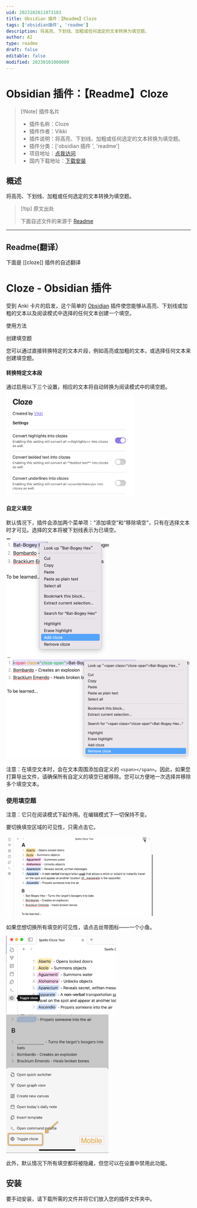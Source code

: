 ```yaml
---
uid: 2023102611073183
title: Obsidian 插件：【Readme】Cloze
tags: ['obsidian插件', 'readme']
description: 将高亮、下划线、加粗或任何选定的文本转换为填空题。
author: AI
type: readme
draft: false
editable: false
modified: 20230101000000
---
```


# Obsidian 插件：【Readme】Cloze

> [!Note] 插件名片
> - 插件名称：Cloze
> - 插件作者：Vikki
> - 插件说明：将高亮、下划线、加粗或任何选定的文本转换为填空题。
> - 插件分类：['obsidian 插件 ', 'readme']
> - 项目地址：[点我访问](https://github.com/DearVikki/obsidian-cloze-plugin)
> - 国内下载地址：[下载安装](https://pkmer.cn/products/plugin/pluginMarket/?cloze)

## 概述

将高亮、下划线、加粗或任何选定的文本转换为填空题。

> [!tip] 原文出处
>
>下面自述文件的来源于 [Readme](https://ghproxy.net/https://raw.githubusercontent.com/DearVikki/obsidian-cloze-plugin/main/README.md)

---

## Readme(翻译）

下面是 [[cloze]] 插件的自述翻译

# Cloze - Obsidian 插件

受到 Anki 卡片的启发，这个简单的 [Obsidian](https://obsidian.md/) 插件使您能够从高亮、下划线或加粗的文本以及阅读模式中选择的任何文本创建一个填空。

使用方法

创建填空题

您可以通过直接转换特定的文本片段，例如高亮或加粗的文本，或选择任何文本来创建填空题。

#### 转换特定文本段

通过启用以下三个设置，相应的文本将自动转换为阅读模式中的填空题。

<img src="https://raw.githubusercontent.com/dearvikki/obsidian-cloze-plugin/main/assets/settings1.png" width="350" />

#### 自定义填空

默认情况下，插件会添加两个菜单项：“添加填空”和“移除填空”，只有在选择文本时才可见。选择的文本将被下划线表示为已填空。

<p>
<img src="https://raw.githubusercontent.com/dearvikki/obsidian-cloze-plugin/main/assets/add.png" width="280" />
<img src="https://raw.githubusercontent.com/dearvikki/obsidian-cloze-plugin/main/assets/remove.png" width="500" />
</p>

注意：在填空文本时，会在文本周围添加自定义的 `<span></span>`。因此，如果您打算导出文件，请确保所有自定义的填空已被移除。您可以方便地一次选择并移除多个填空文本。

### 使用填空题

注意：它只在阅读模式下起作用。在编辑模式下一切保持不变。

要切换填空区域的可见性，只需点击它。

<img src="https://raw.githubusercontent.com/dearvikki/obsidian-cloze-plugin/main/assets/enable_highlight.gif" width="400" />

如果您想切换所有填空的可见性，请点击丝带图标——一个小鱼。

<p>
<img src="https://raw.githubusercontent.com/dearvikki/obsidian-cloze-plugin/main/assets/fish.png" width="300" />
<img src="https://raw.githubusercontent.com/dearvikki/obsidian-cloze-plugin/main/assets/fish-mobile.png" width="280" />
</p>

此外，默认情况下所有填空都将被隐藏，但您可以在设置中禁用此功能。

## 安装

要手动安装，请下载所需的文件并将它们放入您的插件文件夹中。
